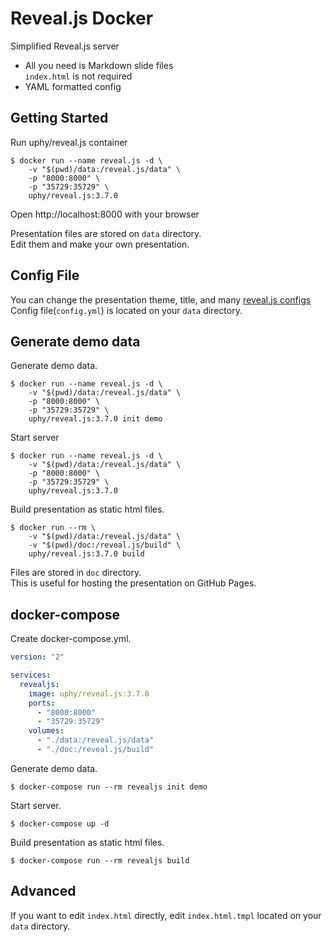 # Reveal.js Docker

Simplified Reveal.js server

- All you need is Markdown slide files  
  `index.html` is not required
- YAML formatted config

## Getting Started

Run uphy/reveal.js container

```console
$ docker run --name reveal.js -d \
    -v "$(pwd)/data:/reveal.js/data" \
    -p "8000:8000" \
    -p "35729:35729" \
    uphy/reveal.js:3.7.0
```

Open http://localhost:8000 with your browser

Presentation files are stored on `data` directory.  
Edit them and make your own presentation.

## Config File

You can change the presentation theme, title, and many [reveal.js configs](https://github.com/hakimel/reveal.js/#configuration)  
Config file(`config.yml`) is located on your `data` directory. 

## Generate demo data

Generate demo data.

```console
$ docker run --name reveal.js -d \
    -v "$(pwd)/data:/reveal.js/data" \
    -p "8000:8000" \
    -p "35729:35729" \
    uphy/reveal.js:3.7.0 init demo
```

Start server

```console
$ docker run --name reveal.js -d \
    -v "$(pwd)/data:/reveal.js/data" \
    -p "8000:8000" \
    -p "35729:35729" \
    uphy/reveal.js:3.7.0
```

Build presentation as static html files.  

```console
$ docker run --rm \
    -v "$(pwd)/data:/reveal.js/data" \
    -v "$(pwd)/doc:/reveal.js/build" \
    uphy/reveal.js:3.7.0 build
```

Files are stored in `doc` directory.  
This is useful for hosting the presentation on GitHub Pages.

## docker-compose

Create docker-compose.yml.

```yaml
version: "2"

services:
  revealjs:
    image: uphy/reveal.js:3.7.0
    ports:
      - "8000:8000"
      - "35729:35729"
    volumes:
      - "./data:/reveal.js/data"
      - "./doc:/reveal.js/build"
```

Generate demo data.

```console
$ docker-compose run --rm revealjs init demo
```

Start server.

```console
$ docker-compose up -d
```

Build presentation as static html files.  

```console
$ docker-compose run --rm revealjs build
```

## Advanced

If you want to edit `index.html` directly, edit `index.html.tmpl` located on your `data` directory.